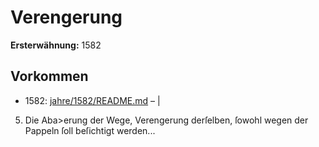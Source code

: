 # Verengerung

**Ersterwähnung:** 1582

## Vorkommen
- 1582: [jahre/1582/README.md](../jahre/1582/README.md) – |

5) Die Aba>erung der Wege, Verengerung derſelben,
ſowohl wegen der Pappeln ſoll beſichtigt werden...
